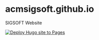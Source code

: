 # acmsigsoft.github.io
SIGSOFT Website

[![Deploy Hugo site to Pages](https://github.com/acmsigsoft/acmsigsoft.github.io/actions/workflows/main.yml/badge.svg)](https://github.com/acmsigsoft/acmsigsoft.github.io/actions/workflows/main.yml)
